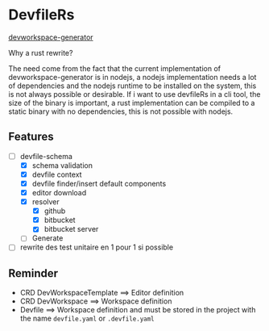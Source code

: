 # DevfileRs

[devworkspace-generator](https://github.com/devfile/devworkspace-generator/tree/main)

Why a rust rewrite?

The need come from the fact that the current implementation of devworkspace-generator is in nodejs, a nodejs implementation needs a lot of dependencies and the nodejs runtime to be installed on the system, this is not always possible or desirable. If i want to use devfileRs in a cli tool, the size of the binary is important, a rust implementation can be compiled to a static binary with no dependencies, this is not possible with nodejs.

## Features

- [ ] devfile-schema
  - [x] schema validation
  - [x] devfile context
  - [x] devfile finder/insert default components
  - [x] editor download
  - [x] resolver
    - [x] github
    - [x] bitbucket
    - [x] bitbucket server
  - [ ] Generate
- [ ] rewrite des test unitaire en 1 pour 1 si possible

## Reminder

- CRD DevWorkspaceTemplate ==> Editor definition
- CRD DevWorkspace ==> Workspace definition
- Devfile ==> Workspace definition and must be stored in the project with the name `devfile.yaml` or `.devfile.yaml`
